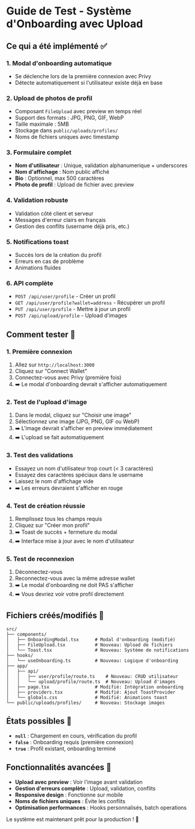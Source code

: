 # Guide de Test - Système d'Onboarding avec Upload

## Ce qui a été implémenté ✅

### 1. **Modal d'onboarding automatique**
- Se déclenche lors de la première connexion avec Privy
- Détecte automatiquement si l'utilisateur existe déjà en base

### 2. **Upload de photos de profil** 
- Composant `FileUpload` avec preview en temps réel
- Support des formats : JPG, PNG, GIF, WebP
- Taille maximale : 5MB
- Stockage dans `public/uploads/profiles/`
- Noms de fichiers uniques avec timestamp

### 3. **Formulaire complet**
- **Nom d'utilisateur** : Unique, validation alphanumerique + underscores
- **Nom d'affichage** : Nom public affiché
- **Bio** : Optionnel, max 500 caractères  
- **Photo de profil** : Upload de fichier avec preview

### 4. **Validation robuste**
- Validation côté client et serveur
- Messages d'erreur clairs en français
- Gestion des conflits (username déjà pris, etc.)

### 5. **Notifications toast**
- Succès lors de la création du profil
- Erreurs en cas de problème
- Animations fluides

### 6. **API complète**
- `POST /api/user/profile` - Créer un profil
- `GET /api/user/profile?wallet=address` - Récupérer un profil
- `PUT /api/user/profile` - Mettre à jour un profil
- `POST /api/upload/profile` - Upload d'images

## Comment tester 🧪

### 1. **Première connexion**
1. Allez sur `http://localhost:3000`
2. Cliquez sur "Connect Wallet"
3. Connectez-vous avec Privy (première fois)
4. ➡️ Le modal d'onboarding devrait s'afficher automatiquement

### 2. **Test de l'upload d'image**
1. Dans le modal, cliquez sur "Choisir une image"
2. Sélectionnez une image (JPG, PNG, GIF ou WebP)
3. ➡️ L'image devrait s'afficher en preview immédiatement
4. ➡️ L'upload se fait automatiquement

### 3. **Test des validations**
- Essayez un nom d'utilisateur trop court (< 3 caractères)
- Essayez des caractères spéciaux dans le username
- Laissez le nom d'affichage vide
- ➡️ Les erreurs devraient s'afficher en rouge

### 4. **Test de création réussie**
1. Remplissez tous les champs requis
2. Cliquez sur "Créer mon profil"
3. ➡️ Toast de succès + fermeture du modal
4. ➡️ Interface mise à jour avec le nom d'utilisateur

### 5. **Test de reconnexion**
1. Déconnectez-vous
2. Reconnectez-vous avec la même adresse wallet
3. ➡️ Le modal d'onboarding ne doit PAS s'afficher
4. ➡️ Vous devriez voir votre profil directement

## Fichiers créés/modifiés 📁

```
src/
├── components/
│   ├── OnboardingModal.tsx      # Modal d'onboarding (modifié)
│   ├── FileUpload.tsx           # Nouveau: Upload de fichiers
│   └── Toast.tsx                # Nouveau: Système de notifications
├── hooks/
│   └── useOnboarding.ts         # Nouveau: Logique d'onboarding
├── app/
│   ├── api/
│   │   ├── user/profile/route.ts    # Nouveau: CRUD utilisateur
│   │   └── upload/profile/route.ts  # Nouveau: Upload d'images
│   ├── page.tsx                 # Modifié: Intégration onboarding
│   ├── providers.tsx            # Modifié: Ajout ToastProvider
│   └── globals.css              # Modifié: Animations toast
└── public/uploads/profiles/     # Nouveau: Stockage images
```

## États possibles 🔄

- **`null`** : Chargement en cours, vérification du profil
- **`false`** : Onboarding requis (première connexion) 
- **`true`** : Profil existant, onboarding terminé

## Fonctionnalités avancées 🚀

- **Upload avec preview** : Voir l'image avant validation
- **Gestion d'erreurs complète** : Upload, validation, conflits
- **Responsive design** : Fonctionne sur mobile
- **Noms de fichiers uniques** : Évite les conflits
- **Optimisation performances** : Hooks personnalisés, batch operations

Le système est maintenant prêt pour la production ! 🎉
